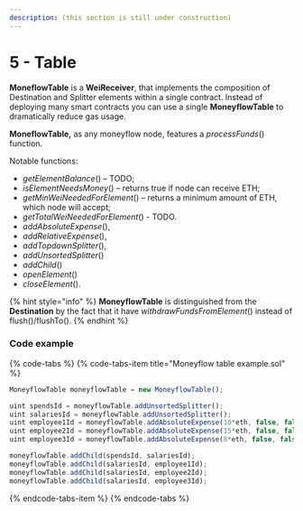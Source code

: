 ```yaml
---
description: (this section is still under construction)
---
```


# 5 - Table

**MoneflowTable** is a **WeiReceiver**,  that implements the composition of Destination and Splitter elements within a single contract. Instead of deploying many smart contracts you can use a single **MoneyflowTable** to dramatically reduce gas usage.

**MoneflowTable,** as any moneyflow node, features a _processFunds_\(\) function.

Notable functions:

* _getElementBalance_\(\) – TODO;
* _isElementNeedsMoney_\(\) – returns true if node can receive ETH;
* _getMinWeiNeededForElement_\(\) – returns a minimum amount of ETH, which node will accept;
* _getTotalWeiNeededForElement_\(\) - TODO.
* _addAbsoluteExpense_\(\), 
* _addRelativeExpense_\(\), 
* _addTopdownSplitter_\(\), 
* _addUnsortedSplitter_\(\) 
* _addChild_\(\)
* _openElement_\(\)
* _closeElement_\(\).

{% hint style="info" %}
**MoneyflowTable** is distinguished from the **Destination** by the fact that it have _withdrawFundsFromElement_\(\) instead of flush\(\)/flushTo\(\).
{% endhint %}

### Code example

{% code-tabs %}
{% code-tabs-item title="Moneyflow table example.sol" %}
```javascript
MoneyflowTable moneyflowTable = new MoneyflowTable();

uint spendsId = moneyflowTable.addUnsortedSplitter();
uint salariesId = moneyflowTable.addUnsortedSplitter();
uint employee1Id = moneyflowTable.addAbsoluteExpense(10*eth, false, false, 0, outputForEmployee1);
uint employee2Id = moneyflowTable.addAbsoluteExpense(15*eth, false, false, 0, outputForEmployee2);
uint employee3Id = moneyflowTable.addAbsoluteExpense(8*eth, false, false, 0, outputForEmployee3);

moneyflowTable.addChild(spendsId, salariesId);
moneyflowTable.addChild(salariesId, employee1Id);
moneyflowTable.addChild(salariesId, employee2Id);
moneyflowTable.addChild(salariesId, employee3Id);

```
{% endcode-tabs-item %}
{% endcode-tabs %}

